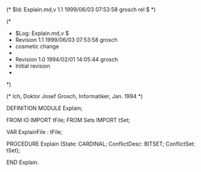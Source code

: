 (* $Id: Explain.md,v 1.1 1999/06/03 07:53:58 grosch rel $ *)

(*
 * $Log: Explain.md,v $
 * Revision 1.1  1999/06/03 07:53:58  grosch
 * cosmetic change
 *
 * Revision 1.0  1994/02/01 14:05:44  grosch
 * Initial revision
 *
 *)

(* Ich, Doktor Josef Grosch, Informatiker, Jan. 1994 *)

DEFINITION MODULE Explain;

FROM IO		IMPORT tFile;
FROM Sets	IMPORT tSet;

VAR ExplainFile	: tFile;

PROCEDURE Explain (State: CARDINAL; ConflictDesc: BITSET; ConflictSet: tSet);

END Explain.
